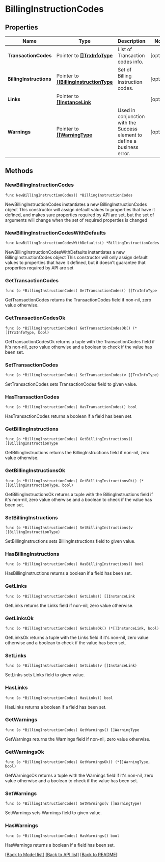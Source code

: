 # BillingInstructionCodes

## Properties

Name | Type | Description | Notes
------------ | ------------- | ------------- | -------------
**TransactionCodes** | Pointer to [**[]TrxInfoType**](TrxInfoType.md) | List of Transaction codes info. | [optional] 
**BillingInstructions** | Pointer to [**[]BillingInstructionType**](BillingInstructionType.md) | Set of Billing Instruction codes. | [optional] 
**Links** | Pointer to [**[]InstanceLink**](InstanceLink.md) |  | [optional] 
**Warnings** | Pointer to [**[]WarningType**](WarningType.md) | Used in conjunction with the Success element to define a business error. | [optional] 

## Methods

### NewBillingInstructionCodes

`func NewBillingInstructionCodes() *BillingInstructionCodes`

NewBillingInstructionCodes instantiates a new BillingInstructionCodes object
This constructor will assign default values to properties that have it defined,
and makes sure properties required by API are set, but the set of arguments
will change when the set of required properties is changed

### NewBillingInstructionCodesWithDefaults

`func NewBillingInstructionCodesWithDefaults() *BillingInstructionCodes`

NewBillingInstructionCodesWithDefaults instantiates a new BillingInstructionCodes object
This constructor will only assign default values to properties that have it defined,
but it doesn't guarantee that properties required by API are set

### GetTransactionCodes

`func (o *BillingInstructionCodes) GetTransactionCodes() []TrxInfoType`

GetTransactionCodes returns the TransactionCodes field if non-nil, zero value otherwise.

### GetTransactionCodesOk

`func (o *BillingInstructionCodes) GetTransactionCodesOk() (*[]TrxInfoType, bool)`

GetTransactionCodesOk returns a tuple with the TransactionCodes field if it's non-nil, zero value otherwise
and a boolean to check if the value has been set.

### SetTransactionCodes

`func (o *BillingInstructionCodes) SetTransactionCodes(v []TrxInfoType)`

SetTransactionCodes sets TransactionCodes field to given value.

### HasTransactionCodes

`func (o *BillingInstructionCodes) HasTransactionCodes() bool`

HasTransactionCodes returns a boolean if a field has been set.

### GetBillingInstructions

`func (o *BillingInstructionCodes) GetBillingInstructions() []BillingInstructionType`

GetBillingInstructions returns the BillingInstructions field if non-nil, zero value otherwise.

### GetBillingInstructionsOk

`func (o *BillingInstructionCodes) GetBillingInstructionsOk() (*[]BillingInstructionType, bool)`

GetBillingInstructionsOk returns a tuple with the BillingInstructions field if it's non-nil, zero value otherwise
and a boolean to check if the value has been set.

### SetBillingInstructions

`func (o *BillingInstructionCodes) SetBillingInstructions(v []BillingInstructionType)`

SetBillingInstructions sets BillingInstructions field to given value.

### HasBillingInstructions

`func (o *BillingInstructionCodes) HasBillingInstructions() bool`

HasBillingInstructions returns a boolean if a field has been set.

### GetLinks

`func (o *BillingInstructionCodes) GetLinks() []InstanceLink`

GetLinks returns the Links field if non-nil, zero value otherwise.

### GetLinksOk

`func (o *BillingInstructionCodes) GetLinksOk() (*[]InstanceLink, bool)`

GetLinksOk returns a tuple with the Links field if it's non-nil, zero value otherwise
and a boolean to check if the value has been set.

### SetLinks

`func (o *BillingInstructionCodes) SetLinks(v []InstanceLink)`

SetLinks sets Links field to given value.

### HasLinks

`func (o *BillingInstructionCodes) HasLinks() bool`

HasLinks returns a boolean if a field has been set.

### GetWarnings

`func (o *BillingInstructionCodes) GetWarnings() []WarningType`

GetWarnings returns the Warnings field if non-nil, zero value otherwise.

### GetWarningsOk

`func (o *BillingInstructionCodes) GetWarningsOk() (*[]WarningType, bool)`

GetWarningsOk returns a tuple with the Warnings field if it's non-nil, zero value otherwise
and a boolean to check if the value has been set.

### SetWarnings

`func (o *BillingInstructionCodes) SetWarnings(v []WarningType)`

SetWarnings sets Warnings field to given value.

### HasWarnings

`func (o *BillingInstructionCodes) HasWarnings() bool`

HasWarnings returns a boolean if a field has been set.


[[Back to Model list]](../README.md#documentation-for-models) [[Back to API list]](../README.md#documentation-for-api-endpoints) [[Back to README]](../README.md)


